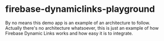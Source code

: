 # firebase-dynamiclinks-playground


By no means this demo app is an example of an architecture to follow.
Actually there's no architecture whatsoever, this is just an example of how Firebase Dynamic Links works and how easy it is to integrate.
